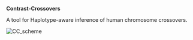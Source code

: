 **Contrast-Crossovers**

A tool for Haplotype-aware inference of human chromosome crossovers.

![CC_scheme](https://github.com/scikal/contrast-crossovers/blob/main/illustrations/CC_fig1.png)
